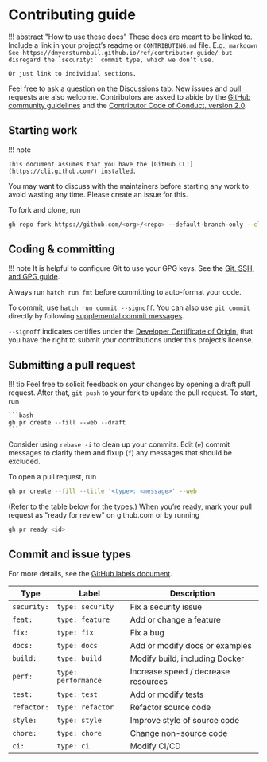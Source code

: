# Contributing guide

!!! abstract "How to use these docs"
    These docs are meant to be linked to.
    Include a link in your project’s readme or `CONTRIBUTING.md` file.
    E.g.,
    ```markdown
    See https://dmyersturnbull.github.io/ref/contributor-guide/
    but disregard the `security:` commit type, which we don’t use.
    ```

    Or just link to individual sections.

Feel free to ask a question on the Discussions tab.
New issues and pull requests are also welcome.
Contributors are asked to abide by the
[GitHub community guidelines](https://docs.github.com/en/site-policy/github-terms/github-community-guidelines)
and the [Contributor Code of Conduct, version 2.0](https://www.contributor-covenant.org/version/2/0/code_of_conduct/).

## Starting work

!!! note

    This document assumes that you have the [GitHub CLI](https://cli.github.com/) installed.

You may want to discuss with the maintainers before starting any work to avoid wasting any time.
Please create an issue for this.

To fork and clone, run

```bash
gh repo fork https://github.com/<org>/<repo> --default-branch-only --clone
```

## Coding & committing

!!! note
    It is helpful to configure Git to use your GPG keys.
    See the [Git, SSH, and GPG guide](../guide/git-ssh-gpg.md).

Always run `hatch run fmt` before committing to auto-format your code.

To commit, use `hatch run commit --signoff`.
You can also use `git commit` directly by following [supplemental commit messages](#supplemental-commit-messages).

`--signoff` indicates certifies under the [Developer Certificate of Origin](https://developercertificate.org/),
that you have the right to submit your contributions under this project’s license.

## Submitting a pull request

!!! tip
    Feel free to solicit feedback on your changes by opening a draft pull request.
    After that, `git push` to your fork to update the pull request.
    To start, run

    ```bash
    gh pr create --fill --web --draft
    ```

Consider using `rebase -i` to clean up your commits.
Edit (`e`) commit messages to clarify them and fixup (`f`) any messages that should be excluded.

To open a pull request, run

```bash
gh pr create --fill --title '<type>: <message>' --web
```

(Refer to the table below for the types.)
When you’re ready, mark your pull request as "ready for review" on github.com or by running

```bash
gh pr ready <id>
```

## Commit and issue types

For more details, see the [GitHub labels document](github-labels.md).

| Type        | Label               | Description                         |
| ----------- | ------------------- | ----------------------------------- |
| `security:` | `type: security`    | Fix a security issue                |
| `feat:`     | `type: feature`     | Add or change a feature             |
| `fix:`      | `type: fix`         | Fix a bug                           |
| `docs:`     | `type: docs`        | Add or modify docs or examples      |
| `build:`    | `type: build`       | Modify build, including Docker      |
| `perf:`     | `type: performance` | Increase speed / decrease resources |
| `test:`     | `type: test`        | Add or modify tests                 |
| `refactor:` | `type: refactor`    | Refactor source code                |
| `style:`    | `type: style`       | Improve style of source code        |
| `chore:`    | `type: chore`       | Change non-source code              |
| `ci:`       | `type: ci`          | Modify CI/CD                        |
